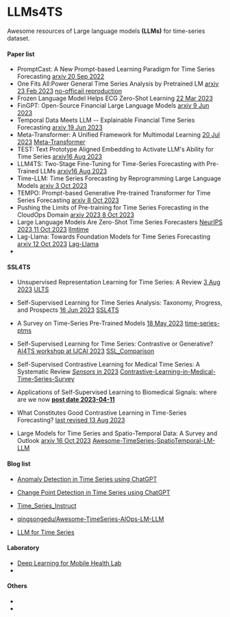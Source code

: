 # LLMs4TS

Awesome resources of Large language models **(LLMs)** for time-series dataset.

#### Paper list

* PromptCast: A New Prompt-based Learning Paradigm for Time Series Forecasting [arxiv 20 Sep 2022](https://arxiv.org/abs/2210.08964)
* One Fits All:Power General Time Series Analysis by Pretrained LM [arxiv 23 Feb 2023](https://arxiv.org/abs/2302.11939) [no-officail reproduction](https://github.com/liaoyuhua/GPT-TS)
* Frozen Language Model Helps ECG Zero-Shot Learning [22 Mar 2023](https://arxiv.org/abs/2303.12311)
* FinGPT: Open-Source Financial Large Language Models [arxiv 9 Jun 2023](https://arxiv.org/abs/2306.06031)
* Temporal Data Meets LLM -- Explainable Financial Time Series Forecasting [arxiv 19 Jun 2023](https://arxiv.org/abs/2306.11025)
* Meta-Transformer: A Unified Framework for Multimodal Learning [20 Jul 2023](https://arxiv.org/abs/2307.10802) [Meta-Transformer](https://kxgong.github.io/meta_transformer/)
* TEST: Text Prototype Aligned Embedding to Activate LLM's Ability for Time Series [arxiv16 Aug 2023](https://arxiv.org/abs/2308.08241#:~:text=TEST%3A%20Text%20Prototype%20Aligned%20Embedding%20to%20Activate%20LLM's%20Ability%20for%20Time%20Series,-Chenxi%20Sun%2C%20Yaliang&text=This%20work%20summarizes%20two%20strategies,LLM%20to%20handle%20TS%20data.)
* LLM4TS: Two-Stage Fine-Tuning for Time-Series Forecasting with Pre-Trained LLMs [arxiv16 Aug 2023](https://arxiv.org/abs/2308.08469) 
* Time-LLM: Time Series Forecasting by Reprogramming Large Language Models [arxiv 3 Oct 2023](https://arxiv.org/abs/2310.01728)
* TEMPO: Prompt-based Generative Pre-trained Transformer for Time Series Forecasting [ arxiv 8 Oct 2023](https://arxiv.org/abs/2310.04948) 
* Pushing the Limits of Pre-training for Time Series Forecasting in the CloudOps Domain [arxiv 2023 8 Oct 2023](https://arxiv.org/abs/2310.05063)
* Large Language Models Are Zero-Shot Time Series Forecasters [ NeurIPS 2023 11 Oct 2023](https://arxiv.org/abs/2310.07820)  [llmtime](https://github.com/ngruver/llmtime)
* Lag-Llama: Towards Foundation Models for Time Series Forecasting [arxiv 12 Oct 2023](https://arxiv.org/abs/2310.08278)  [Lag-Llama](https://github.com/kashif/pytorch-transformer-ts)
* 

#### SSL4TS

* Unsupervised Representation Learning for Time Series: A Review [3 Aug 2023](https://arxiv.org/abs/2308.01578) [ULTS](https://github.com/mqwfrog/ULTS)

* Self-Supervised Learning for Time Series Analysis: Taxonomy, Progress, and Prospects [16 Jun 2023](https://arxiv.org/abs/2306.10125) [SSL4TS](https://github.com/qingsongedu/Awesome-SSL4TS)

*  A Survey on Time-Series Pre-Trained Models [18 May 2023](https://arxiv.org/abs/2305.10716)  [time-series-ptms](https://github.com/qianlima-lab/time-series-ptms)

*  Self-Supervised Learning for Time Series: Contrastive or Generative? [AI4TS workshop at IJCAI 2023](https://github.com/AI4TS/AI4TS.github.io/blob/main/CameraReadys%201-22%202/5%5CCameraReady%5CIJCAI23_TSworkshop_Jun29.pdf) [SSL_Comparison](https://github.com/DL4mHealth/SSL_Comparison)

* Self-Supervised Contrastive Learning for Medical Time Series: A Systematic Review [*Sensors* in 2023](https://www.mdpi.com/1424-8220/23/9/4221) [Contrastive-Learning-in-Medical-Time-Series-Survey](https://github.com/DL4mHealth/Contrastive-Learning-in-Medical-Time-Series-Survey)

* Applications of Self-Supervised Learning to Biomedical Signals: where are we now [**post date 2023-04-11**](https://www.techrxiv.org/articles/preprint/Applications_of_Self-Supervised_Learning_to_Biomedical_Signals_where_are_we_now/22567021/2)

* What Constitutes Good Contrastive Learning in Time-Series Forecasting? [last revised 13 Aug 2023](https://arxiv.org/abs/2306.12086)

* Large Models for Time Series and Spatio-Temporal Data: A Survey and Outlook [arxiv 16 Oct 2023](https://arxiv.org/abs/2310.10196) [Awesome-TimeSeries-SpatioTemporal-LM-LLM](https://github.com/qingsongedu/Awesome-TimeSeries-SpatioTemporal-LM-LLM)


#### Blog list

* [Anomaly Detection in Time Series using ChatGPT]( https://medium.com/@sztistvan/anomaly-detection-in-time-series-using-chatgpt-3fc48f958c88)

* [Change Point Detection in Time Series using ChatGPT](https://medium.com/@sztistvan/change-point-detection-in-time-series-using-chatgpt-22cc9172a130)

* [Time_Series_Instruct](https://github.com/michael-wzhu/Time_Series_Instruct)

* [qingsongedu/Awesome-TimeSeries-AIOps-LM-LLM](https://github.com/qingsongedu/Awesome-TimeSeries-AIOps-LM-LLM)

* [LLM for Time Series](https://github.com/liaoyuhua/LLM4TS)

  

#### Laboratory

* [Deep Learning for Mobile Health Lab](https://github.com/DL4mHealth)
* 

#### Others

* 
* 





